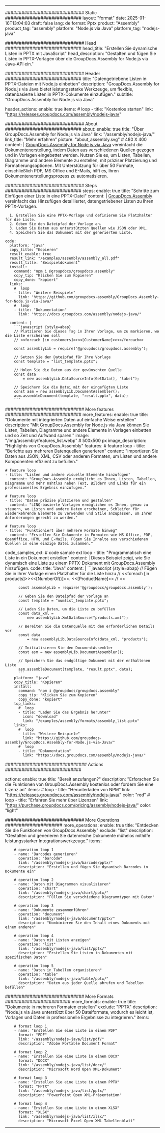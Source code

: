 



---
############################# Static ############################
layout: "format"
date:  2025-01-16T13:04:03
draft: false
lang: de
format: Pptx
product: "Assembly"
product_tag: "assembly"
platform: "Node.js via Java"
platform_tag: "nodejs-java"

############################# Head ############################
head_title: "Erstellen Sie dynamische Listen in PPTX mit JavaScript"
head_description: "Gestalten und fügen Sie Listen in PPTX-Vorlagen über die GroupDocs.Assembly for Node.js via Java-API ein."

############################# Header ############################
title: "Datengetriebene Listen in PPTX-Dateien mit Node.js einbetten" 
description: "GroupDocs.Assembly for Node.js via Java bietet leistungsstarke Werkzeuge, um flexible, datenbasierte Listen in PPTX-Dokumente einzufügen."
subtitle: "GroupDocs.Assembly for Node.js via Java" 

header_actions:
  enable: true
  items:
    #  loop
    - title: "Kostenlos starten"
      link: "https://releases.groupdocs.com/assembly/nodejs-java/"
      
############################# About ############################
about:
    enable: true
    title: "Über GroupDocs.Assembly for Node.js via Java"
    link: "/assembly/nodejs-java/"
    link_title: "Mehr erfahren"
    picture: "about_assembly.svg" # 480 X 400
    content: |
       [GroupDocs.Assembly for Node.js via Java](/assembly/nodejs-java/) vereinfacht die Dokumentenerstellung, indem Daten aus verschiedenen Quellen gezogen und in Vorlagen eingebettet werden. Nutzen Sie es, um Listen, Tabellen, Diagramme und andere Elemente zu erstellen, mit präziser Platzierung und Formatierungsoptionen. Mit Unterstützung für über 50 Formate, einschließlich PDF, MS Office und E-Mails, hilft es, Ihren Dokumentenerstellungsprozess zu automatisieren.

############################# Steps ############################
steps:
    enable: true
    title: "Schritte zum Einfügen einer Liste in eine PPTX-Datei"
    content: |
      [GroupDocs.Assembly](/assembly/nodejs-java/) vereinfacht das Hinzufügen detaillierter, datengetriebener Listen zu Ihren PPTX-Vorlagen.
      
      1. Erstellen Sie eine PPTX-Vorlage und definieren Sie Platzhalter für die Liste.
      2. Geben Sie den Dateipfad der Vorlage an.
      3. Laden Sie Daten aus unterstützten Quellen wie JSON oder XML.
      4. Speichern Sie das Dokument mit der generierten Liste.
   
    code:
      platform: "java"
      copy_title: "Kopieren"
      result_enable: true
      result_link: "/examples/assembly/assembly_all.pdf"
      result_title: "Beispieldokument"
      install:
        command: "npm i @groupdocs/groupdocs.assembly"
        copy_tip: "Klicken Sie zum Kopieren"
        copy_done: "kopiert"
      links:
        #  loop
        - title: "Weitere Beispiele"
          link: "https://github.com/groupdocs-assembly/GroupDocs.Assembly-for-Node.js-via-Java/"
        #  loop
        - title: "Dokumentation"
          link: "https://docs.groupdocs.com/assembly/nodejs-java/"
          
      content: |
        ```javascript {style=abap}
        // Platzieren Sie dieses Tag in Ihrer Vorlage, um zu markieren, wo die Liste erscheinen soll
        // <<foreach [in customers]>><<[CustomerName]>><</foreach>>
    
        const assemblyLib = require('@groupdocs/groupdocs.assembly');

        // Setzen Sie den Dateipfad für Ihre Vorlage
        const template = "list_template.pptx";

        // Holen Sie die Daten aus der gewünschten Quelle
        const data 
            = new assemblyLib.DataSourceInfo(GetData(), "label");

        // Speichern Sie die Datei mit der eingefügten Liste
        const asm = new assemblyLib.DocumentAssembler();
        asm.assembleDocument(template, "result.pptx", data);
        ```           

############################# More features ############################
more_features:
  enable: true
  title: "Dokumente mit integrierten Daten auf einfache Weise erstellen"
  description: "Mit GroupDocs.Assembly for Node.js via Java können Sie Listen, Tabellen, Diagramme und andere Elemente in Vorlagen einbetten und so Zeit und Aufwand sparen."
  image: "/img/assembly/features_list.webp" # 500x500 px
  image_description: "Highlights von GroupDocs.Assembly"
  features:
    # feature loop
    - title: "Berichte aus mehreren Datenquellen generieren"
      content: "Importieren Sie Daten aus JSON, XML, CSV oder anderen Formaten, um Listen und andere Komponenten effizient zu befüllen."

    # feature loop
    - title: "Listen und andere visuelle Elemente hinzufügen"
      content: "GroupDocs.Assembly ermöglicht es Ihnen, Listen, Tabellen, Diagramme und mehr nahtlos neben Text, Bildern und Links für ein professionelles Ergebnis einzufügen."

    # feature loop
    - title: "Daten präzise platzieren und gestalten"
      content: "LINQ-basierte Vorlagen ermöglichen es Ihnen, genau zu steuern, wo Listen und andere Daten erscheinen, Schleifen für wiederkehrende Elemente zu verwenden und Stile anzupassen, um Ihren Anforderungen gerecht zu werden."

    # feature loop
    - title: "Funktioniert über mehrere Formate hinweg"
      content: "Erstellen Sie Dokumente in Formaten wie MS Office, PDF, OpenOffice, HTML und E-Mails. Fügen Sie Inhalte aus verschiedenen Quellen in eine einzige Datei zusammen."
      
  code_samples_ext:
    # code sample ext loop
    - title: "Programmatisch eine Liste in ein Dokument erstellen"
      content: |
        Dieses Beispiel zeigt, wie Sie dynamisch eine Liste zu einem PPTX-Dokument mit GroupDocs.Assembly hinzufügen.
      code:
        title: "Java"
        content: |
          ```javascript {style=abap}
          // Fügen Sie in Ihrer Vorlage einen Platzhalter für die Liste hinzu
          // <<foreach [in products]>><<[NumberOf()]>>. <<[ProductName]>>
          // <</foreach>>
          
          const assemblyLib = require('@groupdocs/groupdocs.assembly');

          // Geben Sie den Dateipfad der Vorlage an
          const template = "numlist_template.pptx";

          // Laden Sie Daten, um die Liste zu befüllen
          const data_xml =
              new assemblyLib.XmlDataSource("products.xml");

          // Bereiten Sie die Datenquelle mit den erforderlichen Details vor
          const data 
              = new assemblyLib.DataSourceInfo(data_xml, "products");

          // Initialisieren Sie den DocumentAssembler
          const asm = new assemblyLib.DocumentAssembler();

          // Speichern Sie das endgültige Dokument mit der enthaltenen Liste
          asm.assembleDocument(template, "result.pptx", data);
          ```
        platform: "java"
        copy_title: "Kopieren"
        install:
          command: "npm i @groupdocs/groupdocs.assembly"
          copy_tip: "Klicken Sie zum Kopieren"
          copy_done: "kopiert"
        top_links:
          #  loop
          - title: "Laden Sie das Ergebnis herunter"
            icon: "download"
            link: "/examples/assembly/formats/assembly_list.pptx"
        links:
          #  loop
          - title: "Weitere Beispiele"
            link: "https://github.com/groupdocs-assembly/GroupDocs.Assembly-for-Node.js-via-Java/"
          #  loop
          - title: "Dokumentation"
            link: "https://docs.groupdocs.com/assembly/nodejs-java/"
            

            


############################## Actions ############################

actions:
  enable: true
  title: "Bereit anzufangen?"
  description: "Erforschen Sie die Funktionen von GroupDocs.Assembly kostenlos oder fordern Sie eine Lizenz an"
  items:
    #  loop
    - title: "Herunterladen von NPM"
      link: "https://releases.groupdocs.com/assembly/nodejs-java/"
      color: "red"
        #  loop
    - title: "Erfahren Sie mehr über Lizenzen"
      link: "https://purchase.groupdocs.com/pricing/assembly/nodejs-java/"
      color: "light"


############################# More Operations #####################
more_operations:
    enable: true
    title: "Entdecken Sie die Funktionen von GroupDocs.Assembly"
    exclude: "list"
    description: "Gestalten und generieren Sie datenreiche Dokumente mühelos mithilfe leistungsstarker Integrationswerkzeuge."
    items: 
          
        # operation loop 1
        - name: "Barcodes generieren"
          operation: "barcode"
          link: "/assembly/nodejs-java/barcode/pptx/"
          description: "Erstellen und fügen Sie dynamisch Barcodes in Dokumente ein"

        # operation loop 2
        - name: "Daten mit Diagrammen visualisieren"
          operation: "chart"
          link: "/assembly/nodejs-java/chart/pptx/"
          description: "Füllen Sie verschiedene Diagrammtypen mit Daten"

        # operation loop 3
        - name: "Dokumente zusammenführen"
          operation: "document"
          link: "/assembly/nodejs-java/document/pptx/"
          description: "Kombinieren Sie den Inhalt eines Dokuments mit einem anderen"

        # operation loop 4
        - name: "Daten mit Listen anzeigen"
          operation: "list"
          link: "/assembly/nodejs-java/list/pptx/"
          description: "Erstellen Sie Listen in Dokumenten mit spezifischen Daten"

        # operation loop 5
        - name: "Daten in Tabellen organisieren"
          operation: "table"
          link: "/assembly/nodejs-java/table/pptx/"
          description: "Daten aus jeder Quelle abrufen und Tabellen befüllen"
         
          
############################# More Formats ########################
more_formats:
    enable: true
    title: "Dokumente in mehreren Formaten erstellen"
    exclude: "PPTX"
    description: "Node.js via Java unterstützt über 50 Dateiformate, wodurch es leicht ist, Vorlagen und Daten in professionelle Ergebnisse zu integrieren."
    items: 
          
        # format loop 1
        - name: "Erstellen Sie eine Liste in einem PDF"
          format: "PDF"
          link: "/assembly/nodejs-java/list/pdf/"
          description: "Adobe Portable Document Format"
          
        # format loop 2
        - name: "Erstellen Sie eine Liste in einem DOCX"
          format: "DOCX"
          link: "/assembly/nodejs-java/list/docx/"
          description: "Microsoft Word Open XML-Dokument"
          
        # format loop 3
        - name: "Erstellen Sie eine Liste in einem PPTX"
          format: "PPTX"
          link: "/assembly/nodejs-java/list/pptx/"
          description: "PowerPoint Open XML-Präsentation"
          
        # format loop 4
        - name: "Erstellen Sie eine Liste in einem XLSX"
          format: "XLSX"
          link: "/assembly/nodejs-java/list/xlsx/"
          description: "Microsoft Excel Open XML-Tabellenblatt"


          

---